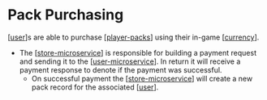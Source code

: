 # Pack Purchasing

[[user]]s are able to purchase [[player-packs]] using their in-game [[currency]].

- The [[store-microservice]] is responsible for building a payment request and sending it to the [[user-microservice]]. In return it will receive a payment response to denote if the payment was successful.
  - On successful payment the [[store-microservice]] will create a new pack record for the associated [[user]].

[//begin]: # "Autogenerated link references for markdown compatibility"
[player-packs]: player-packs "Player Packs"
[currency]: currency "Currency"
[store-microservice]: store-microservice "Store Microservice"
[user-microservice]: user-microservice "User Microservice"
[user]: user "User"
[//end]: # "Autogenerated link references"